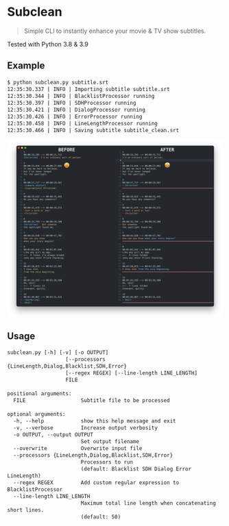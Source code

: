 # Subclean

> Simple CLI to instantly enhance your movie & TV show subtitles.

Tested with Python 3.8 & 3.9

## Example

```
$ python subclean.py subtitle.srt
12:35:30.337 | INFO | Importing subtitle subtitle.srt
12:35:30.344 | INFO | BlacklistProcessor running
12:35:30.397 | INFO | SDHProcessor running
12:35:30.421 | INFO | DialogProcessor running
12:35:30.426 | INFO | ErrorProcessor running
12:35:30.458 | INFO | LineLengthProcessor running
12:35:30.466 | INFO | Saving subtitle subtitle_clean.srt
```

![before-after](https://github.com/disrupted/subclean/blob/main/docs/img/subclean-diff.png?raw=true)

## Usage

```
subclean.py [-h] [-v] [-o OUTPUT]
                   [--processors {LineLength,Dialog,Blacklist,SDH,Error}
                   [--regex REGEX] [--line-length LINE_LENGTH]
                   FILE

positional arguments:
  FILE                  Subtitle file to be processed

optional arguments:
  -h, --help            show this help message and exit
  -v, --verbose         Increase output verbosity
  -o OUTPUT, --output OUTPUT
                        Set output filename
  --overwrite           Overwrite input file
  --processors {LineLength,Dialog,Blacklist,SDH,Error}
                        Processors to run
                        (default: Blacklist SDH Dialog Error LineLength)
  --regex REGEX         Add custom regular expression to BlacklistProcessor
  --line-length LINE_LENGTH
                        Maximum total line length when concatenating short lines.
                        (default: 50)
```
